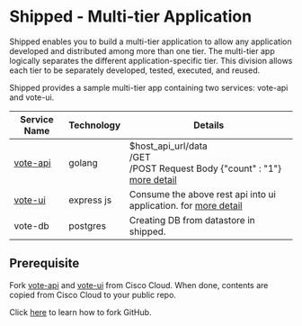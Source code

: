 # Shipped - Multi-tier Application

Shipped enables you to build a multi-tier application to allow any application developed and distributed among more than one tier. The multi-tier app logically separates the different application-specific tier. This division allows each tier to be separately developed, tested, executed, and reused.

Shipped provides a sample multi-tier app containing two services: vote-api and vote-ui. 

<table>
<thead>
<th>
	Service Name
</th>
<th>
	Technology
</th>
<th>
Details
</th>
</thead>
<tbody>
<tr>
	<td>
		<a href="https://github.com/CiscoCloud/vote-api" target="_blank">vote-api</a>
	</td>
	<td>
		golang
	</td>
	<td>
		$host_api_url/data<br/>
		/GET <br/>
		/POST
		Request Body {"count" : "1"}<br/>
		<a href="https://github.com/CiscoCloud/vote-api" target="_blank">more detail</a>
	</td>
</tr>
<tr>
	<td>		<a href="https://github.com/CiscoCloud/vote-ui" target="_blank">vote-ui</a></td>
	<td>express js</td>
	<td>Consume the above rest api into ui application. for 		<a href="https://github.com/CiscoCloud/vote-ui" target="_blank">more detail</a></td>
</tr>
<tr>
	<td>vote-db</td>	
	<td>postgres</td>
	<td>Creating DB from datastore in shipped.</td>
</tr>
</tbody>
</table>


## Prerequisite

Fork <a href="https://github.com/CiscoCloud/vote-api" target="_blank">vote-api</a> and <a href="https://github.com/CiscoCloud/vote-ui" target="_blank">vote-ui</a> from Cisco Cloud. When done, contents are copied from Cisco Cloud to your public repo.

Click <a href="https://help.github.com/articles/fork-a-repo/#fork-an-example-repository" target="_blank">here</a> to learn how to fork GitHub. 

